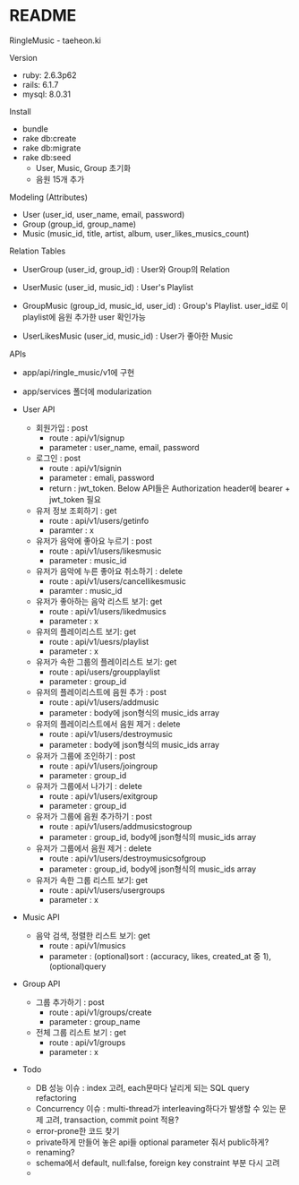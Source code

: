 # README

RingleMusic - taeheon.ki

Version
* ruby: 2.6.3p62
* rails: 6.1.7
* mysql: 8.0.31

Install
* bundle
* rake db:create
* rake db:migrate
* rake db:seed
  - User, Music, Group 초기화
  - 음원 15개 추가

Modeling (Attributes)
* User (user_id, user_name, email, password)
* Group (group_id, group_name)
* Music (music_id, title, artist, album, user_likes_musics_count)

Relation Tables
* UserGroup (user_id, group_id) : User와 Group의 Relation

* UserMusic (user_id, music_id) : User's Playlist
* GroupMusic (group_id, music_id, user_id) : Group's Playlist. user_id로 이 playlist에 음원 추가한 user 확인가능

* UserLikesMusic (user_id, music_id) : User가 좋아한 Music

APIs
* app/api/ringle_music/v1에 구현
* app/services 폴더에 modularization
* User API
  * 회원가입 : post
    * route : api/v1/signup
    * parameter : user_name, email, password
  * 로그인 : post
    * route : api/v1/signin
    * parameter : emali, password
    * return : jwt_token. Below API들은 Authorization header에 bearer + jwt_token 필요
  * 유저 정보 조회하기 : get
    * route : api/v1/users/getinfo
    * paramter : x
  * 유저가 음악에 좋아요 누르기 : post
    * route : api/v1/users/likesmusic
    * parameter : music_id
  * 유저가 음악에 누른 좋아요 취소하기 : delete
    * route : api/v1/users/cancellikesmusic
    * paramter : music_id
  * 유저가 좋아하는 음악 리스트 보기: get
    * route : api/v1/users/likedmusics
    * parameter : x
  * 유저의 플레이리스트 보기: get
    * route : api/v1/uesrs/playlist
    * parameter : x
  * 유저가 속한 그룹의 플레이리스트 보기: get
    * route : api/users/groupplaylist
    * parameter : group_id
  * 유저의 플레이리스트에 음원 추가 : post
    * route : api/v1/users/addmusic
    * parameter : body에 json형식의 music_ids array
  * 유저의 플레이리스트에서 음원 제거 : delete
    * route : api/v1/users/destroymusic
    * parameter : body에 json형식의 music_ids array
  * 유저가 그룹에 조인하기 : post
    * route : api/v1/users/joingroup
    * parameter : group_id
  * 유저가 그룹에서 나가기 : delete
    * route : api/v1/users/exitgroup
    * parameter : group_id
  * 유저가 그룹에 음원 추가하기 : post
    * route : api/v1/users/addmusicstogroup
    * parameter : group_id, body에 json형식의 music_ids array
  * 유저가 그룹에서 음원 제거 : delete
    * route : api/v1/users/destroymusicsofgroup
    * parameter : group_id, body에 json형식의 music_ids array
  * 유저가 속한 그룹 리스트 보기: get
    * route : api/v1/users/usergroups
    * parameter : x
* Music API
  * 음악 검색, 정렬한 리스트 보기: get
    * route : api/v1/musics
    * parameter : (optional)sort : (accuracy, likes, created_at 중 1), (optional)query
* Group API
  * 그룹 추가하기 : post
    * route : api/v1/groups/create
    * parameter : group_name
  * 전체 그룹 리스트 보기 : get
    * route : api/v1/groups
    * parameter : x

* Todo
  * DB 성능 이슈 : index 고려, each문마다 날리게 되는 SQL query refactoring
  * Concurrency 이슈 : multi-thread가 interleaving하다가 발생할 수 있는 문제 고려, transaction, commit point 적용?
  * error-prone한 코드 찾기
  * private하게 만들어 놓은 api들 optional parameter 줘서 public하게?
  * renaming?
  * schema에서 default, null:false, foreign key constraint 부분 다시 고려
  * 